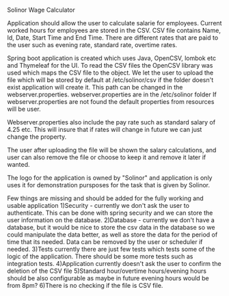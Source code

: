 Solinor Wage Calculator

Application should allow the user to calculate salarie for employees.
Current worked hours for employees are stored in the CSV. 
CSV file contains Name, Id, Date, Start Time and End Time.
There are different rates that are paid to the user such as evening rate, standard rate, overtime rates.

Spring boot application is created which uses Java, OpenCSV, lombok etc and Thymeleaf for the UI.
To read the CSV files the OpenCSV library was used which maps the CSV file to the object.
We let the user to upload the file which will be stored by default at /etc/solinor/csv if the folder doesn't exist application will create it.
This path can be changed in the webserver.properties. 
webserver.properties are in the /etc/solinor folder If webserver.properties are not found the default properties from resources will be user. 

Webserver.properties also include the pay rate such as standard salary of 4.25 etc. This will insure that if rates will change in future we can just change the property. 

The user after uploading the file will be shown the salary calculations, and user can also remove the file or choose to keep it and remove it later if wanted.

The logo for the application is owned by "Solinor" and application is only uses it for demonstration pursposes for the task that is given by Solinor.

Few things are missing and should be added for the fully working and usable application
1)Security - currently we don't ask the user to authenticate. This can be done with spring security and we can store the user information on the database.
2)Database - currently we don't have a database, but it would be nice to store the csv data in the database so we could manipulate the data better, as well as store the data for the period of time that its needed. Data can be removed by the user or scheduler if needed.
3)Tests currently there are just few tests which tests some of the logic of the application. There should be some more tests such as integration tests.
4)Application currently doesn't ask the user to confirm the deletion of the CSV file
5)Standard hour/overtime hours/evening hours should be also configurable as maybe in future evening hours would be from 8pm?
6)There is no checking if the file is CSV file.
